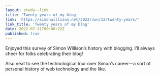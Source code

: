 ```yaml
---
layout: study--link
title: 'Twenty years of my blog'
link: 'https://simonwillison.net/2022/Jun/12/twenty-years/'
link_title: 'Twenty years of my blog'
date: 2022-07-31T00:40:22Z
published: true
---
```


Enjoyed this survey of Simon Willison’s history with blogging. I’ll always cheer for folks celebrating their blog!

Also neat to see the technological tour over Simon’s career—a sort of personal history of web technology and the like.

